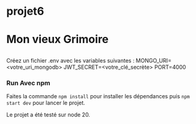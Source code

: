 # projet6
 
# Mon vieux Grimoire 


## 
Créez un fichier .env avec les variables suivantes :
MONGO_URI=<votre_uri_mongodb>
JWT_SECRET=<votre_clé_secrète>
PORT=4000

### Run Avec npm

Faites la commande `npm install` pour installer les dépendances puis `npm start dev` pour lancer le projet. 

Le projet a été testé sur node 20. 